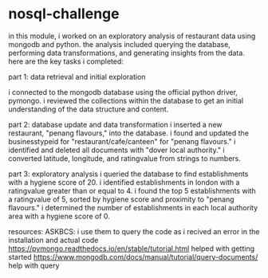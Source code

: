 # nosql-challenge
in this module, i worked on an exploratory analysis of restaurant data using mongodb and python. the analysis included querying the database, performing data transformations, and generating insights from the data. here are the key tasks i completed:

part 1: data retrieval and initial exploration

i connected to the mongodb database using the official python driver, pymongo.
i reviewed the collections within the database to get an initial understanding of the data structure and content.

part 2: database update and data transformation
i inserted a new restaurant, "penang flavours," into the database.
i found and updated the businesstypeid for "restaurant/cafe/canteen" for "penang flavours."
i identified and deleted all documents with "dover local authority."
i converted latitude, longitude, and ratingvalue from strings to numbers.

part 3: exploratory analysis
i queried the database to find establishments with a hygiene score of 20.
i identified establishments in london with a ratingvalue greater than or equal to 4.
i found the top 5 establishments with a ratingvalue of 5, sorted by hygiene score and proximity to "penang flavours."
i determined the number of establishments in each local authority area with a hygiene score of 0.

resources:
ASKBCS: i use them to query the code as i recived an error in the installation and actual code
https://pymongo.readthedocs.io/en/stable/tutorial.html helped with getting started
https://www.mongodb.com/docs/manual/tutorial/query-documents/ help with query

